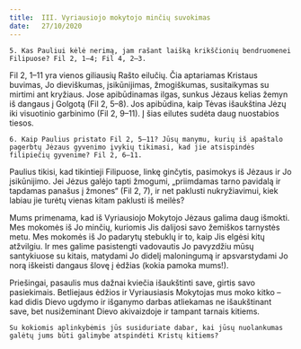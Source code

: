 ```yaml
---
title:  III. Vyriausiojo mokytojo minčių suvokimas
date:   27/10/2020
---
```


`5. Kas Pauliui kėlė nerimą, jam rašant laišką krikščionių bendruomenei Filipuose? Fil 2, 1–4; Fil 4, 2–3.`
														
Fil 2, 1–11 yra vienos giliausių Rašto eilučių. Čia aptariamas Kristaus buvimas, Jo dieviškumas, įsikūnijimas, žmogiškumas, susitaikymas su mirtimi ant kryžiaus. Jose apibūdinamas ilgas, sunkus Jėzaus kelias žemyn iš dangaus į Golgotą (Fil 2, 5–8). Jos apibūdina, kaip Tėvas išaukština Jėzų iki visuotinio garbinimo (Fil 2, 9–11). Į šias eilutes sudėta daug nuostabios tiesos.

`6. Kaip Paulius pristato Fil 2, 5–11? Jūsų manymu, kurių iš apaštalo pagerbtų Jėzaus gyvenimo įvykių tikimasi, kad jie atsispindės filipiečių gyvenime? Fil 2, 6–11.`
														
Paulius tikisi, kad tikintieji Filipuose, linkę ginčytis, pasimokys iš Jėzaus ir Jo įsikūnijimo. Jei Jėzus galėjo tapti žmogumi, „priimdamas tarno pavidalą ir tapdamas panašus į žmones“ (Fil 2, 7), ir net paklusti nukryžiavimui, kiek labiau jie turėtų vienas kitam paklusti iš meilės?

Mums primenama, kad iš Vyriausiojo Mokytojo Jėzaus galima daug išmokti. Mes mokomės iš Jo minčių, kuriomis Jis dalijosi savo žemiškos tarnystės metu. Mes mokomės iš Jo padarytų stebuklų ir to, kaip Jis elgėsi kitų atžvilgiu. Ir mes galime pasistengti vadovautis Jo pavyzdžiu mūsų santykiuose su kitais, matydami Jo didelį maloningumą ir apsvarstydami Jo norą iškeisti dangaus šlovę į ėdžias (kokia pamoka mums!).

Priešingai, pasaulis mus dažnai kviečia išaukštinti save, girtis savo pasiekimais. Betliejaus ėdžios ir Vyriausiasis Mokytojas mus moko kitko – kad didis Dievo ugdymo ir išganymo darbas atliekamas ne išaukštinant save, bet nusižeminant Dievo akivaizdoje ir tampant tarnais kitiems.

`Su kokiomis aplinkybėmis jūs susiduriate dabar, kai jūsų nuolankumas galėtų jums būti galimybe atspindėti Kristų kitiems?`
